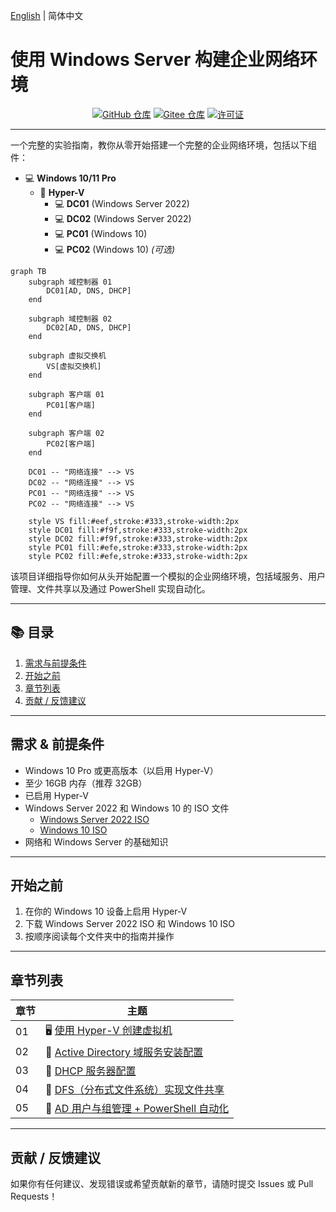 [English](README.md) | 简体中文

# 使用 Windows Server 构建企业网络环境

<p align="center">
    <a href="https://github.com/hexwarrior6/Enterprise-Network-Setup-with-Windows-Server"><img alt="GitHub 仓库" src="https://img.shields.io/github/last-commit/hexwarrior6/Enterprise-Network-Setup-with-Windows-Server?logo=github"></a>
    <a href="https://gitee.com/HexWarrior6/enterprise-network-setup-with-windows-server"><img alt="Gitee 仓库" src="https://img.shields.io/badge/Gitee-repo-red?logo=gitee"></a>
    <a href="https://github.com/huggingface/transformers/blob/main/LICENSE"><img alt="许可证" src="https://img.shields.io/github/license/hexwarrior6/Enterprise-Network-Setup-with-Windows-Server.svg?color=blue"></a>
</p>

---

一个完整的实验指南，教你从零开始搭建一个完整的企业网络环境，包括以下组件：

- 💻 **Windows 10/11 Pro**
  - 🤖 **Hyper-V**
    - 💻 **DC01** (Windows Server 2022)
    - 💻 **DC02** (Windows Server 2022)
    - 💻 **PC01** (Windows 10)
    - 💻 **PC02** (Windows 10) *(可选)*

```mermaid
graph TB
    subgraph 域控制器 01
        DC01[AD, DNS, DHCP]
    end

    subgraph 域控制器 02
        DC02[AD, DNS, DHCP]
    end

    subgraph 虚拟交换机
        VS[虚拟交换机]
    end

    subgraph 客户端 01
        PC01[客户端]
    end

    subgraph 客户端 02
        PC02[客户端]
    end

    DC01 -- "网络连接" --> VS
    DC02 -- "网络连接" --> VS
    PC01 -- "网络连接" --> VS
    PC02 -- "网络连接" --> VS

    style VS fill:#eef,stroke:#333,stroke-width:2px  
    style DC01 fill:#f9f,stroke:#333,stroke-width:2px
    style DC02 fill:#f9f,stroke:#333,stroke-width:2px
    style PC01 fill:#efe,stroke:#333,stroke-width:2px
    style PC02 fill:#efe,stroke:#333,stroke-width:2px
```

该项目详细指导你如何从头开始配置一个模拟的企业网络环境，包括域服务、用户管理、文件共享以及通过 PowerShell 实现自动化。

---

## 📚 目录

1. [需求与前提条件](#需求--前提条件)
2. [开始之前](#开始之前)
3. [章节列表](#章节列表)
4. [贡献 / 反馈建议](#贡献--反馈建议)

---

## 需求 & 前提条件

- Windows 10 Pro 或更高版本（以启用 Hyper-V）
- 至少 16GB 内存（推荐 32GB）
- 已启用 Hyper-V
- Windows Server 2022 和 Windows 10 的 ISO 文件
  - [Windows Server 2022 ISO](https://www.microsoft.com/evalcenter/download-windows-server-2022)  
  - [Windows 10 ISO](https://www.microsoft.com/software-download/windows10ISO)  
- 网络和 Windows Server 的基础知识

---

## 开始之前

1. 在你的 Windows 10 设备上启用 Hyper-V
2. 下载 Windows Server 2022 ISO 和 Windows 10 ISO
3. 按顺序阅读每个文件夹中的指南并操作

---

## 章节列表

| 章节 | 主题                                                                 |
|----|--------------------------------------------------------------------|
| 01 | 🖥️ [使用 Hyper-V 创建虚拟机](01_VM_Setup/README.md)                      |
| 02 | 🔐 [Active Directory 域服务安装配置](02_AD_Domain/README.md)              |
| 03 | 📡 [DHCP 服务器配置](03_DHCP_Server/README.md)                          |
| 04 | 📁 [DFS（分布式文件系统）实现文件共享](04_DFS_File_Sharing/README.md)             |
| 05 | 👥 [AD 用户与组管理 + PowerShell 自动化](05_Auto_User_Management/README.md) |

---

## 贡献 / 反馈建议

如果你有任何建议、发现错误或希望贡献新的章节，请随时提交 Issues 或 Pull Requests！
